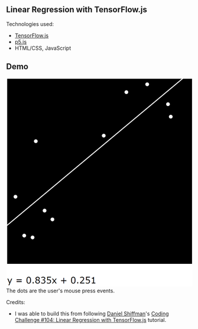 ## Linear Regression with TensorFlow.js

Technologies used:
- [TensorFlow.js](https://www.tensorflow.org/js)
- [p5.js](https://p5js.org/)
- HTML/CSS, JavaScript 

## Demo
![demo](demo.png)
The dots are the user's mouse press events.

Credits:
- I was able to build this from following [Daniel Shiffman](https://shiffman.net/)'s [Coding Challenge #104: Linear Regression with TensorFlow.js](https://youtu.be/dLp10CFIvxI) tutorial.
